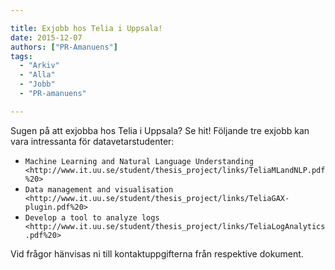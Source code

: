 ```yaml
---

title: Exjobb hos Telia i Uppsala!
date: 2015-12-07
authors: ["PR-Amanuens"]
tags:
  - "Arkiv"
  - "Alla"
  - "Jobb"
  - "PR-amanuens"

---
```


Sugen på att exjobba hos Telia i Uppsala? Se hit! Följande tre exjobb
kan vara intressanta för datavetarstudenter:

-  `Machine Learning and Natural Language
   Understanding  <http://www.it.uu.se/student/thesis_project/links/TeliaMLandNLP.pdf%20>`
-  `Data management and
   visualisation <http://www.it.uu.se/student/thesis_project/links/TeliaGAX-plugin.pdf%20>`
-  `Develop a tool to analyze
   logs <http://www.it.uu.se/student/thesis_project/links/TeliaLogAnalytics.pdf%20>`

Vid frågor hänvisas ni till kontaktuppgifterna från respektive dokument.